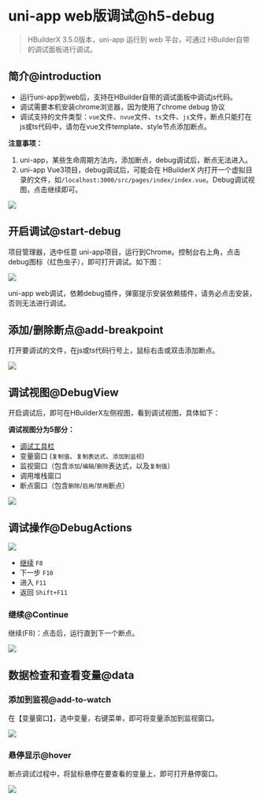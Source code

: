 # uni-app web版调试@h5-debug

> HBuilderX 3.5.0版本，uni-app 运行到 web 平台，可通过 HBuilder自带的调试面板进行调试。

## 简介@introduction

- 运行uni-app到web后，支持在HBuilder自带的调试面板中调试js代码。
- 调试需要本机安装chrome浏览器，因为使用了chrome debug 协议
- 调试支持的文件类型：`vue`文件、`nvue`文件、`ts`文件、`js`文件，断点只能打在js或ts代码中，请勿在vue文件template、style节点添加断点。

**注意事项：**
1. uni-app，某些生命周期方法内，添加断点，debug调试后，断点无法进入。
2. uni-app Vue3项目，debug调试后，可能会在 HBuilderX 内打开一个虚拟目录的文件，如`/localhost:3000/src/pages/index/index.vue`。Debug调试视图，点击继续即可。

![](https://hx.dcloud.net.cn/static/snapshots/app/h5-debug/overview.png)

## 开启调试@start-debug

项目管理器，选中任意 uni-app项目，运行到Chrome。控制台右上角，点击debug图标（红色虫子），即可打开调试。如下图：

![](https://hx.dcloud.net.cn/static/snapshots/app/h5-debug/open-debug.png)

uni-app web调试，依赖debug插件，弹窗提示安装依赖插件，请务必点击安装，否则无法进行调试。

## 添加/删除断点@add-breakpoint

打开要调试的文件，在js或ts代码行号上，鼠标右击或双击添加断点。

![](https://hx.dcloud.net.cn/static/snapshots/app/h5-debug/add_breakpoint.png)

## 调试视图@DebugView

开启调试后，即可在HBuilderX左侧视图，看到调试视图，具体如下：

**调试视图分为5部分：**
- [调试工具栏](#DebugActions)
- 变量窗口 (`复制值`、`复制表达式`、`添加到监视`)
- 监视窗口（包含`添加`/`编辑`/`删除`表达式，以及`复制值`）
- 调用堆栈窗口
- 断点窗口（包含`删除`/`启用`/`禁用`断点）

![](https://hx.dcloud.net.cn/static/snapshots/app/h5-debug/debug_view.png)

## 调试操作@DebugActions

![](https://hx.dcloud.net.cn/static/snapshots/app/h5-debug/debug_toolbar.png)

- [继续](#Continue) `F8`
- 下一步 `F10`
- 进入 `F11`
- 返回 `Shift+F11`

### 继续@Continue

继续(F8)：点击后，运行直到下一个断点。

![](https://hx.dcloud.net.cn/static/snapshots/app/h5-debug/continue.png)

## 数据检查和查看变量@data

### 添加到监视@add-to-watch

在【变量窗口】，选中变量，右键菜单，即可将变量添加到监视窗口。

![](https://hx.dcloud.net.cn/static/snapshots/app/h5-debug/add_to_monitor.png)

### 悬停显示@hover

断点调试过程中，将鼠标悬停在要查看的变量上，即可打开悬停窗口。

![](https://hx.dcloud.net.cn/static/snapshots/app/h5-debug/hovering_window.png)
